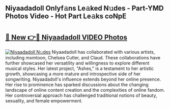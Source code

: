 ## Niyaadadoll Onlyf𝚊ns Le𝚊ked N𝚞des - Part-YMD Photos Video - Hot Part Le𝚊ks coNpE

# <h2><a href="http://ab33944.deff.icu/?id=Niyaadadoll">🔗 New 👉🔴 Niyaadadoll VIDEO Photos</a></h2>

[![Niyaadadoll N𝚞des](https://i.imgur.com/rIISA9y.gif)](http://ab33944.deff.icu/?id=Niyaadadoll)
Niyaadadoll has collaborated with various artists, including mxmtoon, Chelsea Cutler, and Claud. These collaborations have further showcased her versatility and willingness to explore different musical styles. Her latest project, "Ashes," is a testament to her artistic growth, showcasing a more mature and introspective side of her songwriting. Niyaadadoll's influence extends beyond her online presence. Her rise to prominence has sparked discussions about the changing landscape of online content creation and the complexities of online fandom. Her controversial approach has challenged traditional notions of beauty, sexuality, and female empowerment.
